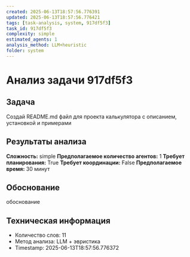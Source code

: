 ```yaml
---
created: 2025-06-13T18:57:56.776391
updated: 2025-06-13T18:57:56.776421
tags: [task-analysis, system, 917df5f3]
task_id: 917df5f3
complexity: simple
estimated_agents: 1
analysis_method: LLM+heuristic
folder: system
---
```


# Анализ задачи 917df5f3

## Задача
Создай README.md файл для проекта калькулятора с описанием, установкой и примерами

## Результаты анализа

**Сложность:** simple
**Предполагаемое количество агентов:** 1
**Требует планирования:** True
**Требует координации:** False
**Предполагаемое время:** 30 минут

## Обоснование
обоснование

## Техническая информация
- Количество слов: 11
- Метод анализа: LLM + эвристика
- Timestamp: 2025-06-13T18:57:56.776372
